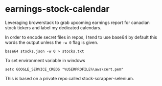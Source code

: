 # earnings-stock-calendar
Leveraging browerstack to grab upcoming earnings report for canadian stock tickers and label my dedicated calendars.


In order to encode secret files in repos, I tend to use base64 by default this words the output unless the `-w 0` flag is given.

```
base64 stocks.json -w 0 > stocks.txt
```

To set environment variable in windows

```
setx GOOGLE_SERVICE_CREDS "%USERPROFILE%\aws\cert.pem"
```

This is based on a private repo called stock-scrapper-selenium.

